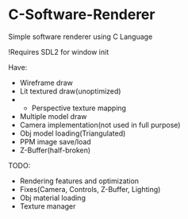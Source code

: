 # C-Software-Renderer
Simple software renderer using C Language

!Requires SDL2 for window init


Have:
- Wireframe draw
- Lit textured draw(unoptimized)
- - Perspective texture mapping
- Multiple model draw
- Camera implementation(not used in full purpose)
- Obj model loading(Triangulated)
- PPM image save/load
- Z-Buffer(half-broken)

TODO:
- Rendering features and optimization
- Fixes(Camera, Controls, Z-Buffer, Lighting)
- Obj material loading
- Texture manager
